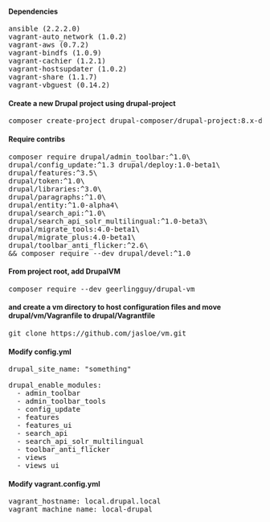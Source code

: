 #### Dependencies
<pre>
ansible (2.2.2.0)
vagrant-auto_network (1.0.2)
vagrant-aws (0.7.2)
vagrant-bindfs (1.0.9)
vagrant-cachier (1.2.1)
vagrant-hostsupdater (1.0.2)
vagrant-share (1.1.7)
vagrant-vbguest (0.14.2)
</pre>

#### Create a new Drupal project using drupal-project
<pre>
composer create-project drupal-composer/drupal-project:8.x-dev [projectname] --stability dev --no-interaction
</pre>

#### Require contribs
<pre>
composer require drupal/admin_toolbar:^1.0\
drupal/config_update:^1.3 drupal/deploy:1.0-beta1\
drupal/features:^3.5\ 
drupal/token:^1.0\
drupal/libraries:^3.0\
drupal/paragraphs:^1.0\
drupal/entity:^1.0-alpha4\
drupal/search_api:^1.0\
drupal/search_api_solr_multilingual:^1.0-beta3\
drupal/migrate_tools:4.0-beta1\
drupal/migrate_plus:4.0-beta1\
drupal/toolbar_anti_flicker:^2.6\
&& composer require --dev drupal/devel:^1.0
</pre>

#### From project root, add DrupalVM
<pre>
composer require --dev geerlingguy/drupal-vm
</pre>

#### and create a vm directory to host configuration files and move drupal/vm/Vagranfile to drupal/Vagrantfile
<pre>
git clone https://github.com/jasloe/vm.git
</pre>

#### 

#### Modify config.yml
<pre>
drupal_site_name: "something"

drupal_enable_modules:
  - admin_toolbar
  - admin_toolbar_tools
  - config_update
  - features
  - features_ui
  - search_api
  - search_api_solr_multilingual
  - toolbar_anti_flicker
  - views
  - views_ui
</pre>

#### Modify vagrant.config.yml
<pre>
vagrant_hostname: local.drupal.local
vagrant_machine_name: local-drupal
</pre>